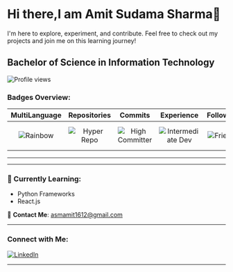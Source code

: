 # Hi there,I am Amit Sudama Sharma👋

I'm here to explore, experiment, and contribute. Feel free to check out my projects and join me on this learning journey!

**Bachelor of Science in Information Technology**
---

![Profile views](https://komarev.com/ghpvc/?username=ChandanaVaidya17&label=Profile%20views&color=0e75b6&style=flat) 

### Badges Overview:

| MultiLanguage | Repositories | Commits | Experience | Followers | PullRequest | Stars | Issues | Reviews |
| :-----------: | :----------: | :-----: | :--------: | :-------: | :---------: | :---: | :----: | :-----: |
| ![Rainbow](https://img.shields.io/badge/Rainbow%20Lang%20User-16pt-blue) | ![Hyper Repo](https://img.shields.io/badge/Hyper%20Repo%20Creator-45pt-green) | ![High Committer](https://img.shields.io/badge/High%20Committer-183pt-brightgreen) | ![Intermediate Dev](https://img.shields.io/badge/Intermediate%20Dev-12pt-yellow) | ![Friends](https://img.shields.io/badge/Many%20Friends-16pt-lightgrey) | ![Middle Puller](https://img.shields.io/badge/Middle%20Puller-13pt-blue) | ![First Star](https://img.shields.io/badge/First%20Star-6pt-yellow) | ![Unknown Issues](https://img.shields.io/badge/Issues-0pt-lightgrey) | ![Reviews](https://img.shields.io/badge/Reviews-Unknown-lightgrey) |

---
---

### 🌱 Currently Learning:
- Python Frameworks
- React.js

📧 **Contact Me**: [asmamit1612@gmail.com](mailto:asmamit1612@gmail.com)

---

### Connect with Me:

[![LinkedIn](https://img.shields.io/badge/-asmamit1612-blue?style=flat-square&logo=linkedin)](https://www.linkedin.com/in/asmamit1612/)

---

<!--
**asmamit1612/asmamit1612** is a ✨ _special_ ✨ repository because its `README.md` (this file) appears on your GitHub profile.

Here are some ideas to get you started:

- 🔭 I’m currently working on ...
- 🌱 I’m currently learning ...
- 👯 I’m looking to collaborate on ...
- 🤔 I’m looking for help with ...
- 💬 Ask me about ...
- 📫 How to reach me: ...
- 😄 Pronouns: ...
- ⚡ Fun fact: ...
-->
